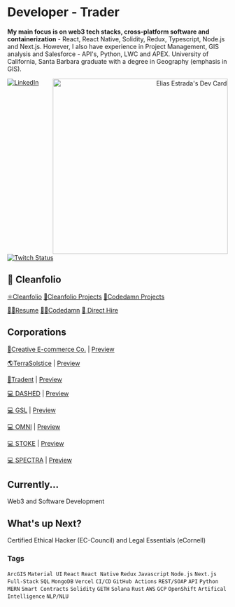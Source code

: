 # Developer - Trader
<p><strong>My main focus is on web3 tech stacks, cross-platform software and containerization</strong> - React, React Native, Solidity, Redux, Typescript, Node.js and Next.js. However, I also have experience in Project Management, GIS analysis and Salesforce - API's, Python, LWC and APEX. University of California, Santa Barbara graduate with a degree in Geography (emphasis in GIS).</p>
<div align="right">
  <a href="https://app.daily.dev/elicharlese">
      <img 
           src="https://api.daily.dev/devcards/190ad0df8bbf423487b08fe4439caae2.png?r=xa8" 
           width="400"
           align="right"
           alt="Elias Estrada's Dev Card"
      />
    </a>
</div>
<div align="left">
  <a href="https://www.linkedin.com/in/elicharlese/">
    <img
      src="https://img.shields.io/static/v1?logo=linkedin&style=flat-square&color=7dbee3&label=LinkedIn&message=%E2%98%86"
      alt="LinkedIn"
    />
  </a>
  <a href="https://www.twitch.tv/bangobongo17">
    <img 
      alt="Twitch Status" 
      src="https://img.shields.io/twitch/status/bangobongo17?color=7dbee3&logoColor=7dbee3&style=flat-square"
    >
  </a>
</div>

<!-- ![Metrics](https://raw.githubusercontent.com/elicharlese/github-metrics/github-metrics.svg)
![Notable contributions](https://raw.githubusercontent.com/elicharlese/elicharlese/github-metrics/notable.svg)
![Achievements](https://raw.githubusercontent.com/elicharlese/elicharlese/github-metrics/achievements.svg)

<!--[![@ombratteng's Holopin board](https://holopin.io/api/user/board?user=ombratteng)](https://holopin.io/@ombratteng) -->
## 💼 Cleanfolio

[⚛️Cleanfolio](https://cleanfolio.framer.website)
[📂Cleanfolio Projects](https://github.com/users/elicharlese/projects/10)
[📂Codedamn Projects](https://github.com/users/elicharlese/projects/11)

[👨‍💻Resume](https://www.canva.com/design/DAFWFDwArCI/T_M8S2HVb2ZFpwV9WxNclw/view?utm_content=DAFWFDwArCI&utm_campaign=designshare&utm_medium=link&utm_source=publishsharelink)
[👨‍💻Codedamn](https://codedamn.com/user/eliasestradac)
[👋 Direct Hire](https://www.upwork.com/workwith/coachcec)

## Corporations
[🛒Creative E-commerce Co.]() | [Preview](https://cec.framer.ai/contribute)

[🌎TerraSolstice](https://ts.framer.ai) | [Preview](https://ts.framer.ai/contribute)

[🔐Tradent](https://tdt.framer.ai) | [Preview](https://tdt.framer.ai/contribute)

[💻 DASHED](https://github.com/DASHED-OS/DASHED) | [Preview](https://dashed.framer.ai/contribute)

[💻 GSL](https://github.com/GSL-AI/GSL) | [Preview](https://gsl.framer.ai/contribute)

[💻 OMNI](https://github.com/OMNI-VISIONS/OMNI) | [Preview](https://omni.framer.ai/contribute)

[💻 STOKE](https://github.com/STOKE-CLI/STOKE) | [Preview](https://stoke.framer.ai/contribute)

[💻 SPECTRA](https://github.com/SPECTRA-SPATIAL/SPECTRA) | [Preview](https://spectra.framer.ai/contribute)

## Currently...
Web3 and Software Development

## What's up Next?
Certified Ethical Hacker (EC-Council) and Legal Essentials (eCornell)

### Tags
`ArcGIS` `Material UI` `React` `React Native` `Redux` `Javascript` `Node.js` `Next.js` `Full-Stack` `SQL` `MongoDB` `Vercel` `CI/CD` `GitHub Actions` `REST/SOAP` `API` `Python` `MERN` `Smart Contracts` `Solidity` `GETH` `Solana` `Rust` `AWS` `GCP` `OpenShift` `Artifical Intelligence` `NLP/NLU`
